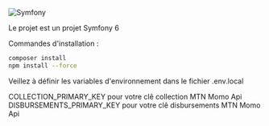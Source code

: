 ![Symfony](https://symfony.com/logos/symfony_black_03.svg)

Le projet est un projet Symfony 6

Commandes d'installation :

```bash
composer install
npm install --force
```
Veillez à définir les variables d'environnement dans le fichier .env.local


COLLECTION_PRIMARY_KEY pour votre clê collection MTN Momo Api
DISBURSEMENTS_PRIMARY_KEY pour votre clê disbursements MTN Momo Api
